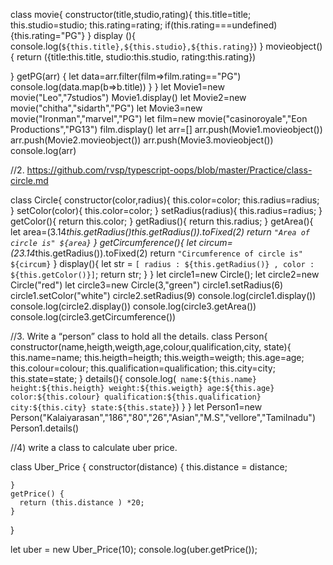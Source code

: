 class movie{
    constructor(title,studio,rating){
        this.title=title;
        this.studio=studio;
        this.rating=rating;
        if(this.rating===undefined){this.rating="PG"}
    }
    display (){
        console.log(`${this.title},${this.studio},${this.rating}`)
    }
   movieobject(){
    return ({title:this.title,
        studio:this.studio,
        rating:this.rating})

   }
   getPG(arr)
   {
    let data=arr.filter(film=>film.rating=="PG")
     console.log(data.map(b=>b.title))
   }
}
   let Movie1=new movie("Leo","7studios")
   Movie1.display()
  let Movie2=new movie("chitha","sidarth","PG")
  let Movie3=new movie("Ironman","marvel","PG")
  let film=new movie("casinoroyale","Eon Productions","PG13")
 film.display()
  let arr=[]
   arr.push(Movie1.movieobject())
   arr.push(Movie2.movieobject())
   arr.push(Movie3.movieobject())
   console.log(arr)


//2. https://github.com/rvsp/typescript-oops/blob/master/Practice/class-circle.md


class Circle{
    constructor(color,radius){
        this.color=color;
        this.radius=radius;
    }
    setColor(color){
        this.color=color;
    }
    setRadius(radius){
        this.radius=radius;
    }
    getColor(){
        return this.color;
    }
    getRadius(){
        return this.radius;
    }
    getArea(){
        let area=(3.14*this.getRadius()*this.getRadius()).toFixed(2)
        return `"Area of circle is" ${area}`
    }
   getCircumference(){
       let circum=(2*3.14*this.getRadius()).toFixed(2)
       return `"Circumference of circle is" ${circum}`
   }
   display(){
       let str =  `[ radius : ${this.getRadius()} , color : ${this.getColor()}]`;
       return str;
   }
}
let circle1=new Circle();
let circle2=new Circle("red")
let circle3=new Circle(3,"green")
circle1.setRadius(6)
circle1.setColor("white")
circle2.setRadius(9)
console.log(circle1.display())
console.log(circle2.display())
console.log(circle3.getArea())
console.log(circle3.getCircumference())


//3. Write a “person” class to hold all the details.
class Person{
    constructor(name,heigth,weigth,age,colour,qualification,city, state){
        this.name=name;
        this.heigth=heigth;
        this.weigth=weigth;
        this.age=age;
        this.colour=colour;
        this.qualification=qualification;
        this.city=city;
        this.state=state;
    }
    details(){
        console.log(`
        name:${this.name}
        height:${this.heigth}
        weight:${this.weigth}
        age:${this.age}
        color:${this.colour}
        qualification:${this.qualification}
        city:${this.city}
        state:${this.state}`)
    }
}
let Person1=new Person("Kalaiyarasan","186","80","26","Asian","M.S","vellore","Tamilnadu")
Person1.details()

//4) write a class to calculate uber price.

class Uber_Price {
    constructor(distance) {
      this.distance = distance;
      
    }
    getPrice() {
      return (this.distance ) *20;
    }
  }
  
  let uber = new Uber_Price(10);
  console.log(uber.getPrice());

